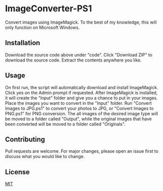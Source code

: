 # ImageConverter-PS1
Convert images using ImageMagick. To the best of my knowledge, this will only function on Microsoft Windows.

## Installation
Download the source code above under "code". Click "Download ZIP" to download the source code. Extract the contents anywhere you like.

## Usage
On first run, the script will automatically download and install ImageMagick. Click yes on the Admin prompt if requested. After ImageMagick is installed, it will create the "Input" folder and give you a chance to put in your images.
Place the images you want to convert in the "Input" folder. Run "Convert Images to JPG.ps1" to convert your photos to JPG, or "Convert Images to PNG.ps1" for PNG conversion.
The all images of the desired image type will be moved to a folder called "Output", while the original images that have been converted will be moved to a folder called "Originals".

## Contributing
Pull requests are welcome. For major changes, please open an issue first to discuss what you would like to change.

## License
[MIT](https://choosealicense.com/licenses/mit/)
